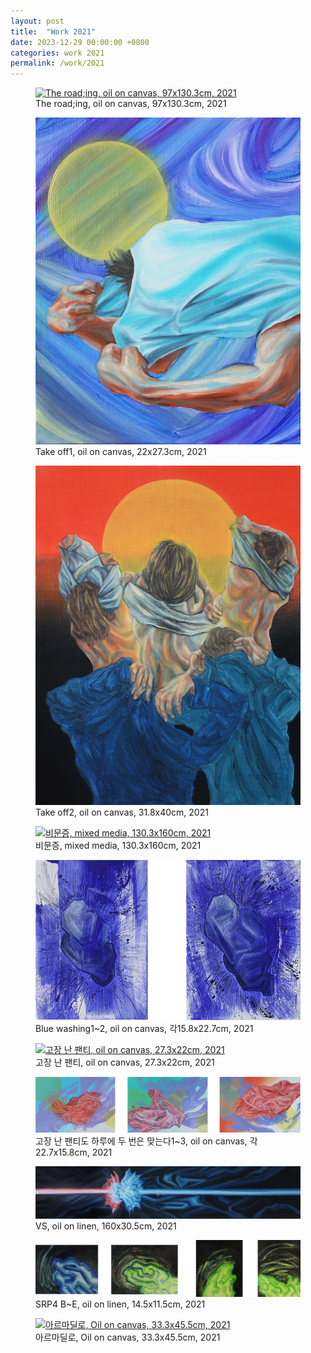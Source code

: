```yaml
---
layout: post
title:  "Work 2021"
date: 2023-12-29 00:00:00 +0800
categories: work 2021
permalink: /work/2021
---
```


<figure class="work">
  <a href="/assets/img/work/2021/1.jpg" data-lightbox="work-2021" data-title="The road;ing, oil on canvas, 97x130.3cm, 2021">
    <img src="/assets/img/work/2021/1.jpg" alt="The road;ing, oil on canvas, 97x130.3cm, 2021" title="The road;ing, oil on canvas, 97x130.3cm, 2021">
  </a>
  <figcaption>The road;ing, oil on canvas, 97x130.3cm, 2021</figcaption>
</figure>

<figure class="work">
  <a href="/assets/img/work/2021/2.jpg" data-lightbox="work-2021" data-title="Take off1, oil on canvas, 22x27.3cm, 2021">
    <img src="/assets/img/work/2021/2.jpg" alt="Take off1, oil on canvas, 22x27.3cm, 2021" title="Take off1, oil on canvas, 22x27.3cm, 2021">
  </a>
  <figcaption>Take off1, oil on canvas, 22x27.3cm, 2021</figcaption>
</figure>

<figure class="work">
  <a href="/assets/img/work/2021/3.jpg" data-lightbox="work-2021" data-title="Take off2, oil on canvas, 31.8x40cm, 2021">
    <img src="/assets/img/work/2021/3.jpg" alt="Take off2, oil on canvas, 31.8x40cm, 2021" title="Take off2, oil on canvas, 31.8x40cm, 2021">
  </a>
  <figcaption>Take off2, oil on canvas, 31.8x40cm, 2021</figcaption>
</figure>

<figure class="work">
  <a href="/assets/img/work/2021/4.jpg" data-lightbox="work-2021" data-title="비문증, mixed media, 130.3x160cm, 2021">
    <img src="/assets/img/work/2021/4.jpg" alt="비문증, mixed media, 130.3x160cm, 2021" title="비문증, mixed media, 130.3x160cm, 2021">
  </a>
  <figcaption>비문증, mixed media, 130.3x160cm, 2021</figcaption>
</figure>

<figure class="work">
  <a href="/assets/img/work/2021/5.jpg" data-lightbox="work-2021" data-title="Blue washing1~2, oil on canvas, 각15.8x22.7cm, 2021">
    <img src="/assets/img/work/2021/5.jpg" alt="Blue washing1~2, oil on canvas, 각15.8x22.7cm, 2021" title="Blue washing1~2, oil on canvas, 각15.8x22.7cm, 2021">
  </a>
  <figcaption>Blue washing1~2, oil on canvas, 각15.8x22.7cm, 2021</figcaption>
</figure>

<figure class="work">
  <a href="/assets/img/work/2021/6.jpg" data-lightbox="work-2021" data-title="고장 난 팬티, oil on canvas, 27.3x22cm, 2021">
    <img src="/assets/img/work/2021/6.jpg" alt="고장 난 팬티, oil on canvas, 27.3x22cm, 2021" title="고장 난 팬티, oil on canvas, 27.3x22cm, 2021">
  </a>
  <figcaption>고장 난 팬티, oil on canvas, 27.3x22cm, 2021</figcaption>
</figure>

<figure class="work">
  <a href="/assets/img/work/2021/7.jpg" data-lightbox="work-2021" data-title="고장 난 팬티도 하루에 두 번은 맞는다1~3, oil on canvas, 각22.7x15.8cm, 2021">
    <img src="/assets/img/work/2021/7.jpg" alt="고장 난 팬티도 하루에 두 번은 맞는다1~3, oil on canvas, 각22.7x15.8cm, 2021" title="고장 난 팬티도 하루에 두 번은 맞는다1~3, oil on canvas, 각22.7x15.8cm, 2021">
  </a>
  <figcaption>고장 난 팬티도 하루에 두 번은 맞는다1~3, oil on canvas, 각22.7x15.8cm, 2021</figcaption>
</figure>

<figure class="work">
  <a href="/assets/img/work/2021/8.jpg" data-lightbox="work-2021" data-title="VS, oil on linen, 160x30.5cm, 2021">
    <img src="/assets/img/work/2021/8.jpg" alt="VS, oil on linen, 160x30.5cm, 2021" title="VS, oil on linen, 160x30.5cm, 2021">
  </a>
  <figcaption>VS, oil on linen, 160x30.5cm, 2021</figcaption>
</figure>

<figure class="work">
  <a href="/assets/img/work/2021/9.jpg" data-lightbox="work-2021" data-title="SRP4 B~E, oil on linen, 14.5x11.5cm, 2021">
    <img src="/assets/img/work/2021/9.jpg" alt="SRP4 B~E, oil on linen, 14.5x11.5cm, 2021" title="SRP4 B~E, oil on linen, 14.5x11.5cm, 2021">
  </a>
  <figcaption>SRP4 B~E, oil on linen, 14.5x11.5cm, 2021</figcaption>
</figure>

<figure class="work">
  <a href="/assets/img/work/2021/10.jpg" data-lightbox="work-2021" data-title="아르마딜로, Oil on canvas, 33.3x45.5cm, 2021">
    <img src="/assets/img/work/2021/10.jpg" alt="아르마딜로, Oil on canvas, 33.3x45.5cm, 2021" title="아르마딜로, Oil on canvas, 33.3x45.5cm, 2021">
  </a>
  <figcaption>아르마딜로, Oil on canvas, 33.3x45.5cm, 2021</figcaption>
</figure>
